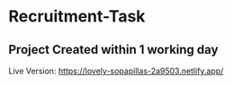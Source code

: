 # Recruitment-Task

## Project Created within 1 working day

Live Version: https://lovely-sopapillas-2a9503.netlify.app/
